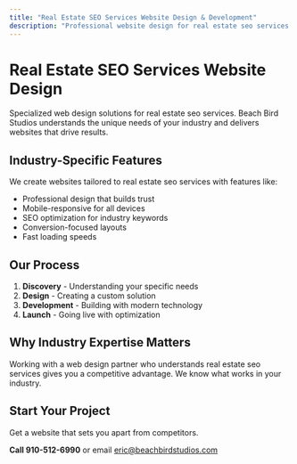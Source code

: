 ```yaml
---
title: "Real Estate SEO Services Website Design & Development"
description: "Professional website design for real estate seo services. Custom solutions tailored to your industry needs."
---
```


# Real Estate SEO Services Website Design

Specialized web design solutions for real estate seo services. Beach Bird Studios understands the unique needs of your industry and delivers websites that drive results.

## Industry-Specific Features

We create websites tailored to real estate seo services with features like:

- Professional design that builds trust
- Mobile-responsive for all devices
- SEO optimization for industry keywords
- Conversion-focused layouts
- Fast loading speeds

## Our Process

1. **Discovery** - Understanding your specific needs
2. **Design** - Creating a custom solution
3. **Development** - Building with modern technology
4. **Launch** - Going live with optimization

## Why Industry Expertise Matters

Working with a web design partner who understands real estate seo services gives you a competitive advantage. We know what works in your industry.

## Start Your Project

Get a website that sets you apart from competitors.

**Call 910-512-6990** or email eric@beachbirdstudios.com